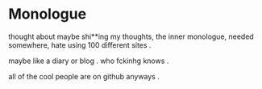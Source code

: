 # Monologue

thought about maybe shi**ing my thoughts, the inner monologue, needed somewhere, hate using 100 different sites . 

maybe like a diary or blog . who fckinhg knows .

all of the cool people are on github anyways .
